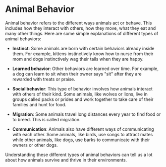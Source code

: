 # Animal Behavior

Animal behavior refers to the different ways animals act or behave. This includes how they interact with others, how they move, what they eat and many other things. Here are some simple explanations of different types of animal behaviors:

* **Instinct**: Some animals are born with certain behaviors already inside them. For example, kittens instinctively know how to nurse from their mom and dogs instinctively wag their tails when they are happy.

* **Learned behavior**: Other behaviors are learned over time. For example, a dog can learn to sit when their owner says "sit" after they are rewarded with treats or praise.

* **Social behavior**: This type of behavior involves how animals interact with others of their kind. Some animals, like wolves or lions, live in groups called packs or prides and work together to take care of their families and hunt for food.

* **Migration**: Some animals travel long distances every year to find food or to breed. This is called migration.

* **Communication**: Animals also have different ways of communicating with each other. Some animals, like birds, use songs to attract mates while other animals, like dogs, use barks to communicate with their owners or other dogs.

Understanding these different types of animal behaviors can tell us a lot about how animals survive and thrive in their environments.
